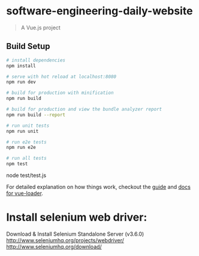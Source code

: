 # software-engineering-daily-website

> A Vue.js project

## Build Setup

``` bash
# install dependencies
npm install

# serve with hot reload at localhost:8080
npm run dev

# build for production with minification
npm run build

# build for production and view the bundle analyzer report
npm run build --report

# run unit tests
npm run unit

# run e2e tests
npm run e2e

# run all tests
npm test
```

node test/test.js

For detailed explanation on how things work, checkout the [guide](http://vuejs-templates.github.io/webpack/) and [docs for vue-loader](http://vuejs.github.io/vue-loader).



# Install selenium web driver:

Download & Install Selenium Standalone Server (v3.6.0)
http://www.seleniumhq.org/projects/webdriver/
http://www.seleniumhq.org/download/



